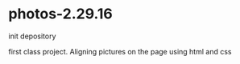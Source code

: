 # photos-2.29.16
init depository

first class project. Aligning pictures on the page using html and css
